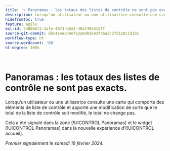 ```yaml
---
title: '« Panoramas : les totaux des listes de contrôle ne sont pas exacts. »'
description: Lorsqu’un utilisateur ou une utilisatrice consulte une carte qui comporte des éléments de liste de contrôle et apporte une modification de sorte que le total de la liste de contrôle soit modifié, le total ne change pas.
hidefromtoc: true
feature: Agile
exl-id: 548066f3-1afe-4073-b0a1-48a749e313ff
source-git-commit: dbc4e4ecd9e7b2a6d01b43f46a3c2fd128c1d1dc
workflow-type: ht
source-wordcount: '88'
ht-degree: 100%

---
```


# Panoramas : les totaux des listes de contrôle ne sont pas exacts.

<!--

>[!NOTE]
>
>This issue was fixed on April 11, 2024.

-->

Lorsqu’un utilisateur ou une utilisatrice consulte une carte qui comporte des éléments de liste de contrôle et apporte une modification de sorte que le total de la liste de contrôle soit modifié, le total ne change pas.

Cela a été signalé dans la zone [!UICONTROL Panoramas] et le widget [!UICONTROL Panoramas] dans la nouvelle expérience d’[!UICONTROL accueil].

_Premier signalement le samedi 16 février 2024._
